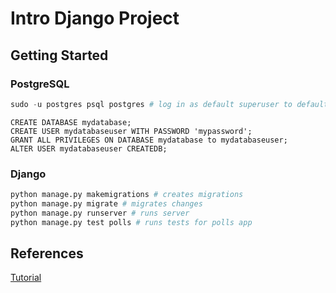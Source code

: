 # Intro Django Project

## Getting Started

### PostgreSQL
```python
sudo -u postgres psql postgres # log in as default superuser to default db
```

```postgresql
CREATE DATABASE mydatabase;
CREATE USER mydatabaseuser WITH PASSWORD 'mypassword';
GRANT ALL PRIVILEGES ON DATABASE mydatabase to mydatabaseuser;
ALTER USER mydatabaseuser CREATEDB;
```

### Django
```python
python manage.py makemigrations # creates migrations
python manage.py migrate # migrates changes
python manage.py runserver # runs server
python manage.py test polls # runs tests for polls app
```

## References
[Tutorial](https://docs.djangoproject.com/en/1.11/intro/tutorial01/)
